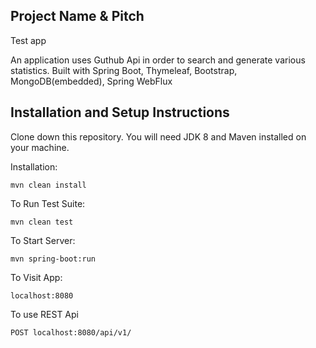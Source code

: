 ## Project Name & Pitch

Test app

An application uses Guthub Api in order to search and generate various statistics.
Built with Spring Boot, Thymeleaf, Bootstrap, MongoDB(embedded), Spring WebFlux

## Installation and Setup Instructions

Clone down this repository. You will need JDK 8 and Maven installed on your machine.  

Installation:

`mvn clean install`  

To Run Test Suite:  

`mvn clean test`  

To Start Server:

`mvn spring-boot:run`  

To Visit App:

`localhost:8080`  

To use REST Api

`POST localhost:8080/api/v1/`